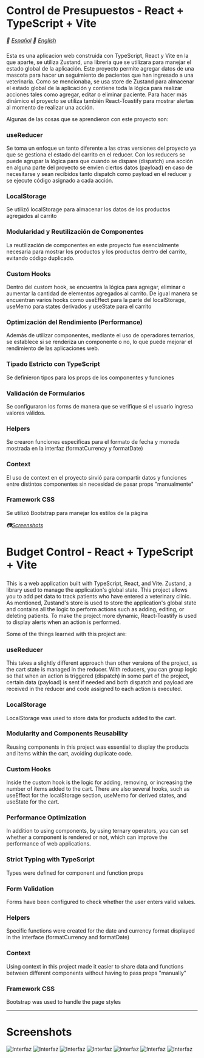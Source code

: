 # Control de Presupuestos - React + TypeScript + Vite
*📓 [Español](#inicio)*
*📓 [English](#start)*

### <a id="inicio" />
Esta es una aplicacion web construida con TypeScript, React y Vite en la que aparte, se utiliza Zustand, una libreria que se utilizara para manejar el estado global de la aplicación. Este proyecto permite agregar datos de una mascota para hacer un seguimiento de pacientes que han ingresado a una veterinaria. Como se mencionaba, se usa store de Zustand para almacenar el estado global de la aplicación y contiene toda la lógica para realizar acciones tales como agregar, editar o eliminar paciente. Para hacer más dinámico el proyecto se utiliza también React-Toastify para mostrar alertas al momento de realizar una acción.

Algunas de las cosas que se aprendieron con este proyecto son:

### <a  /> useReducer
Se toma un enfoque un tanto diferente a las otras versiones del proyecto ya que se gestiona el estado del carrito en el reducer. Con los reducers se puede agrupar la lógica para que cuando se dispare (dispatch) una acción en alguna parte del proyecto se envien ciertos datos (payload) en caso de necesitarse y sean recibidos tanto dispatch como payload en el reducer y se ejecute código asignado a cada acción.

### <a  /> LocalStorage
Se utilizó localStorage para almacenar los datos de los productos agregados al carrito

### <a  /> Modularidad y Reutilización de Componentes
La reutilización de componentes en este proyecto fue esencialmente necesaria para mostrar los productos y los productos dentro del carrito, evitando código duplicado.

### <a  /> Custom Hooks
Dentro del custom hook, se encuentra la lógica para agregar, eliminar o aumentar la cantidad de elementos agregados al carrito. De igual manera se encuentran varios hooks como useEffect para la parte del localStorage, useMemo para states derivados  y useState para el carrito

### <a  /> Optimización del Rendimiento (Performance)
Además de utilizar componentes, mediante el uso de operadores ternarios, se establece si se renderiza un componente o no, lo que puede mejorar el rendimiento de las aplicaciones web.

### <a  /> Tipado Estricto con TypeScript
Se definieron tipos para los props de los componentes y funciones

### <a  /> Validación de Formularios
Se configuraron los forms de manera que se verifique si el usuario ingresa valores válidos.

### <a  /> Helpers
Se crearon funciones especificas para el formato de fecha y moneda mostrada en la interfaz (formatCurrency y formatDate)

### <a  /> Context
El uso de context en el proyecto sirvió para compartir datos y funciones entre distintos componentes sin necesidad de pasar props "manualmente"

### <a  /> Framework CSS
Se utilizó Bootstrap para manejar los estilos de la página

*📷[Screenshots](#screenshots)*

# Budget Control - React + TypeScript + Vite

### <a id="start" />

This is a web application built with TypeScript, React, and Vite. Zustand, a library used to manage the application's global state. This project allows you to add pet data to track patients who have entered a veterinary clinic. As mentioned, Zustand's store is used to store the application's global state and contains all the logic to perform actions such as adding, editing, or deleting patients. To make the project more dynamic, React-Toastify is used to display alerts when an action is performed.

Some of the things learned with this project are:

### <a /> useReducer
This takes a slightly different approach than other versions of the project, as the cart state is managed in the reducer. With reducers, you can group logic so that when an action is triggered (dispatch) in some part of the project, certain data (payload) is sent if needed and both dispatch and payload are received in the reducer and code assigned to each action is executed.
### <a  /> LocalStorage
LocalStorage was used to store data for products added to the cart.

### <a  /> Modularity and Components Reusability
Reusing components in this project was essential to display the products and items within the cart, avoiding duplicate code.

### <a  /> Custom Hooks
Inside the custom hook is the logic for adding, removing, or increasing the number of items added to the cart. There are also several hooks, such as useEffect for the localStorage section, useMemo for derived states, and useState for the cart.

### <a  /> Performance Optimization
In addition to using components, by using ternary operators, you can set whether a component is rendered or not, which can improve the performance of web applications.

### <a  /> Strict Typing with TypeScript
Types were defined for component and function props

### <a  /> Form Validation
Forms have been configured to check whether the user enters valid values.

### <a  /> Helpers
Specific functions were created for the date and currency format displayed in the interface (formatCurrency and formatDate)

### <a  /> Context
Using context in this project made it easier to share data and functions between different components without having to pass props "manually"

### <a  /> Framework CSS
Bootstrap was used to handle the page styles

---
### <a id="screenshots" /> 
# Screenshots
![Interfaz](https://github.com/ReploidGI0/patient-tracking/blob/main/images/veterinaria1.PNG "Interfaz")
![Interfaz](https://github.com/ReploidGI0/patient-tracking/blob/main/images/veterinaria2.PNG "Interfaz")
![Interfaz](https://github.com/ReploidGI0/patient-tracking/blob/main/images/veterinaria3.PNG "Interfaz")
![Interfaz](https://github.com/ReploidGI0/patient-tracking/blob/main/images/veterinaria4.PNG "Interfaz")
![Interfaz](https://github.com/ReploidGI0/patient-tracking/blob/main/images/veterinaria5.PNG "Interfaz")
![Interfaz](https://github.com/ReploidGI0/patient-tracking/blob/main/images/veterinaria6.PNG "Interfaz")
![Interfaz](https://github.com/ReploidGI0/patient-tracking/blob/main/images/veterinaria7.PNG "Interfaz")
